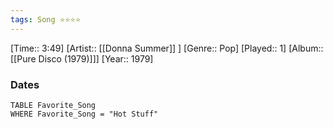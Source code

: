 ```yaml
---
tags: Song ⭐⭐⭐⭐ 
---
```

[Time:: 3:49]
[Artist:: [[Donna Summer]] ]
[Genre:: Pop]
[Played:: 1]
[Album:: [[Pure Disco (1979)]]]
[Year:: 1979]
### Dates
````dataview
TABLE Favorite_Song
WHERE Favorite_Song = "Hot Stuff"
````